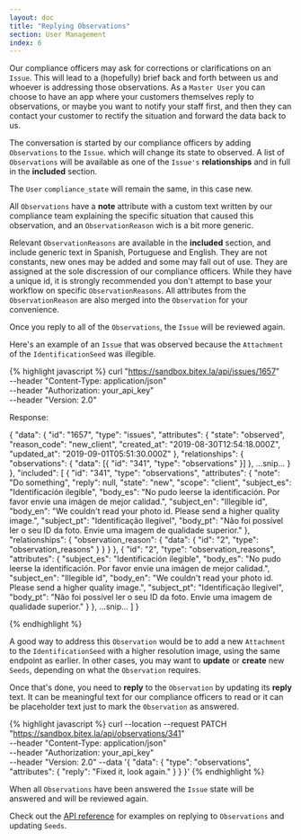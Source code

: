 ```yaml
---
layout: doc
title: "Replying Observations"
section: User Management
index: 6
---
```


Our compliance officers may ask for corrections or clarifications on an 
`Issue`. This will lead to a (hopefully) brief back and forth between us and
whoever is addressing those observations. As a `Master User` you can choose
to have an app where your customers themselves reply to observations,
or maybe you want to notify your staff first, and then they can
contact your customer to rectify the situation and forward the data back to us.

The conversation is started by our compliance officers
by adding `Observations` to the `Issue`.
which will change its state to
<span class="badge badge-warning">observed</span>. A list
of `Observations` will be available as one of the `Issue's` __relationships__ and
in full in the __included__ section.

The `User` `compliance_state` will remain the same, in this case <span class="badge badge-dark">new</span>.

All `Observations` have a __note__ attribute with a custom text written by
our compliance team explaining the specific situation that caused this
observation, and an `ObservationReason` wich is a bit more generic.

Relevant `ObservationReasons` are available in the __included__ section, and
include generic text in Spanish, Portuguese and English. They are not constants,
new ones may be added and some may fall out of use. They are assigned at the sole
discression of our compliance officers. While they have a unique id,
it is strongly recommended you don't attempt to base your workflow on specific
`ObservationReasons`. All attributes from the `ObservationReason` are also merged into
the `Observation` for your convenience.

Once you reply to all of the `Observations`, the `Issue` will be reviewed again.

Here's an example of an `Issue` that was observed because the `Attachment` of
the `IdentificationSeed` was illegible.


{% highlight javascript %}
curl "https://sandbox.bitex.la/api/issues/1657" \
  --header "Content-Type: application/json" \
  --header "Authorization: your_api_key" \
  --header "Version: 2.0"

Response:

{
  "data": {
    "id": "1657",
    "type": "issues",
    "attributes": {
      "state": "observed",
      "reason_code": "new_client",
      "created_at": "2019-08-30T12:54:18.000Z",
      "updated_at": "2019-09-01T05:51:30.000Z"
    },
    "relationships": {
      "observations": { "data": [{ "id": "341", "type": "observations" }] },
      ...snip...
    }
  },
  "included": [
    { "id": "341",
      "type": "observations",
      "attributes": {
        "note": "Do something",
        "reply": null,
        "state": "new",
        "scope": "client",
        "subject_es": "Identificación ilegible",
        "body_es": "No pudo leerse la identificación. Por favor envie una imágen de mejor calidad.",
        "subject_en": "Illegible id",
        "body_en": "We couldn't read your photo id. Please send a higher quality image.",
        "subject_pt": "Identificação Ilegível",
        "body_pt": "Não foi possível ler o seu ID da foto. Envie uma imagem de qualidade superior."
      },
      "relationships": {
        "observation_reason": {
          "data": { "id": "2", "type": "observation_reasons" }
        }
      }
    },
    { "id": "2",
      "type": "observation_reasons",
      "attributes": {
        "subject_es": "Identificación ilegible",
        "body_es": "No pudo leerse la identificación. Por favor envie una imágen de mejor calidad.",
        "subject_en": "Illegible id",
        "body_en": "We couldn't read your photo id. Please send a higher quality image.",
        "subject_pt": "Identificação Ilegível",
        "body_pt": "Não foi possível ler o seu ID da foto. Envie uma imagem de qualidade superior."
      }
    },
    ...snip...
  ]
}

{% endhighlight %}

A good way to address this `Observation` would be to add a new `Attachment`
to the `IdentificationSeed` with a higher resolution image,
using the same endpoint as earlier. In other cases, you may want to __update__
or __create__ new `Seeds`, depending on what the `Observation` requires.

Once that's done, you need to __reply__ to the `Observation` by updating its
__reply__ text. It can be meaningful text for our compliance officers to read
or it can be placeholder text just to mark the `Observation` as answered.

{% highlight javascript %}
curl --location --request PATCH "https://sandbox.bitex.la/api/observations/341" \
  --header "Content-Type: application/json" \
  --header "Authorization: your_api_key" \
  --header "Version: 2.0"
  --data '{
    "data": {
      "type": "observations",
      "attributes": {
        "reply": "Fixed it, look again."
      }
    }
  }'
{% endhighlight %}

When all `Observations` have been answered the `Issue` state will be 
<span class="badge badge-primary">answered</span> and will be reviewed again.

Check out the [API reference](https://developers.bitex.la/?version=latest#5b26b3f8-7fa9-4f6b-9a7b-4be2ac689b73)
for examples on replying to `Observations` and updating `Seeds`.
